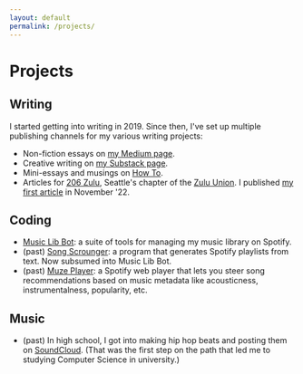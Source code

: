 ```yaml
---
layout: default
permalink: /projects/
---
```


# Projects
## Writing
I started getting into writing in 2019. Since then, I've set up multiple publishing channels for my various writing projects:
- Non-fiction essays on [my Medium page](https://okjuan.medium.com/).
- Creative writing on [my Substack page](https://okjuan.substack.com/).
- Mini-essays and musings on [How To](https://okjuan.github.io/howto).
- Articles for [206 Zulu](https://206zulu.org/), Seattle's chapter of the [Zulu Union](https://www.thezuluunion.com/). I published [my first article](https://www.206zulu.org/station-space-breaks-ground-at-king-street-station/) in November '22.

## Coding
- [Music Lib Bot](https://github.com/okjuan/music-lib-bot): a suite of tools for managing my music library on Spotify.
- (past) [Song Scrounger](https://github.com/okjuan/song-scrounger): a program that generates Spotify playlists from text. Now subsumed into Music Lib Bot.
- (past) [Muze Player](https://github.com/okjuan/muze): a Spotify web player that lets you steer song recommendations based on music metadata like acousticness, instrumentalness, popularity, etc.

## Music
- (past) In high school, I got into making hip hop beats and posting them on [SoundCloud](https://soundcloud.com/baba-guano). (That was the first step on the path that led me to studying Computer Science in university.)